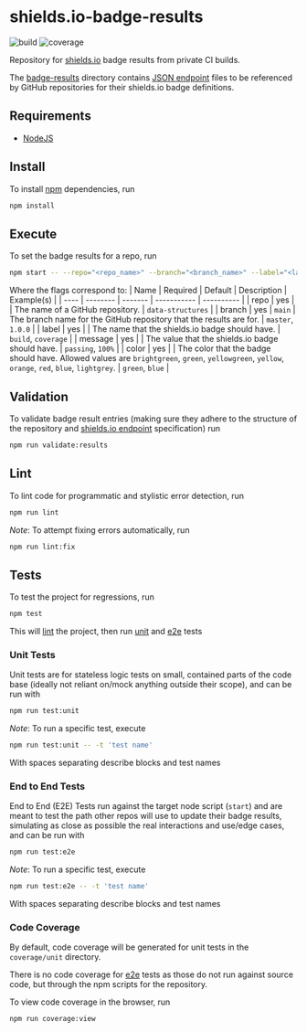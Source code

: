 # shields.io-badge-results

![build](https://img.shields.io/endpoint?url=https://aboe026.github.io/shields.io-badge-results/badge-results/shields.io-badge-results/main/build.json)
![coverage](https://img.shields.io/endpoint?url=https://aboe026.github.io/shields.io-badge-results/badge-results/shields.io-badge-results/main/coverage.json)

Repository for [shields.io](https://shields.io/) badge results from private CI builds.

The [badge-results](badge-results) directory contains [JSON endpoint](https://shields.io/endpoint) files to be referenced by GitHub repositories for their shields.io badge definitions.

## Requirements

- [NodeJS](https://nodejs.org/)

## Install

To install [npm](https://www.npmjs.com/) dependencies, run

```sh
npm install
```

## Execute

To set the badge results for a repo, run

```sh
npm start -- --repo="<repo_name>" --branch="<branch_name>" --label="<label_name>" --message="<message_text>" --color="<color_value>"
```

Where the flags correspond to:
| Name | Required | Default | Description | Example(s) |
| ---- | -------- | ------- | ----------- | ---------- |
| repo | yes | | The name of a GitHub repository. | `data-structures` |
| branch | yes | `main` | The branch name for the GitHub repository that the results are for. | `master`, `1.0.0` |
| label | yes | | The name that the shields.io badge should have. | `build`, `coverage` |
| message | yes | | The value that the shields.io badge should have. | `passing`, `100%` |
| color | yes | | The color that the badge should have. Allowed values are `brightgreen`, `green`, `yellowgreen`, `yellow`, `orange`, `red`, `blue`, `lightgrey`. | `green`, `blue` |

## Validation

To validate badge result entries (making sure they adhere to the structure of the repository and [shields.io endpoint](https://shields.io/endpoint) specification) run

```sh
npm run validate:results
```

## Lint

To lint code for programmatic and stylistic error detection, run

```sh
npm run lint
```

_Note_: To attempt fixing errors automatically, run

```sh
npm run lint:fix
```

## Tests

To test the project for regressions, run

```sh
npm test
```

This will [lint](#lint) the project, then run [unit](#unit-tests) and [e2e](#end-to-end-tests) tests

### Unit Tests

Unit tests are for stateless logic tests on small, contained parts of the code base (ideally not reliant on/mock anything outside their scope), and can be run with

```sh
npm run test:unit
```

_Note_: To run a specific test, execute

```sh
npm run test:unit -- -t 'test name'
```

With spaces separating describe blocks and test names

### End to End Tests

End to End (E2E) Tests run against the target node script (`start`) and are meant to test the path other repos will use to update their badge results, simulating as close as possible the real interactions and use/edge cases, and can be run with

```sh
npm run test:e2e
```

_Note_: To run a specific test, execute

```sh
npm run test:e2e -- -t 'test name'
```

With spaces separating describe blocks and test names

### Code Coverage

By default, code coverage will be generated for unit tests in the `coverage/unit` directory.

There is no code coverage for [e2e](#end-to-end-tests) tests as those do not run against source code, but through the npm scripts for the repository.

To view code coverage in the browser, run

```sh
npm run coverage:view
```
